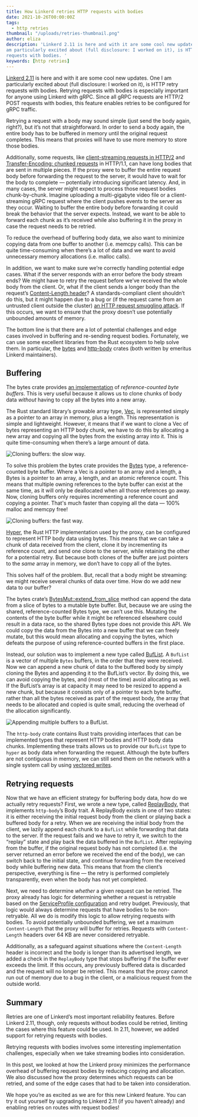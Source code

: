 ```yaml
---
title: How Linkerd retries HTTP requests with bodies
date: 2021-10-26T00:00:00Z
tags:
  - http retries
thumbnail: "/uploads/retries-thumbnail.png"
author: eliza
description: 'Linkerd 2.11 is here and with it are some cool new updates.  One I
am particularly excited about (full disclosure: I worked on it), is HTTP retry
requests with bodies. '
keywords: [http retries]
---
```


[Linkerd 2.11](https://github.com/linkerd/linkerd2/issues/6130)
is here and with it are some cool new updates.  One I am particularly
excited about (full disclosure: I worked on it), is HTTP retry requests
with bodies. Retrying requests with bodies is especially important for
anyone using Linkerd with gRPC. Since all gRPC requests are HTTP/2 POST
requests with bodies, this feature enables retries to be configured for
gRPC traffic.

Retrying a request with a body may sound simple (just send the body again,
right?), but it’s not that straightforward. In order to send a body again,
the entire body has to be buffered in memory until the original request
completes. This means that proxies will have to use more memory to store
those bodies.

Additionally, some requests, like
[client-streaming requests in HTTP/2](https://httpwg.org/specs/rfc7540.html#StreamsLayer)
and
[Transfer-Encoding: chunked requests](https://developer.mozilla.org/en-US/docs/Web/HTTP/Headers/Transfer-Encoding#directives)
in HTTP/1.1, can have long bodies that are sent in multiple pieces. If the
proxy were to buffer the entire request body before forwarding the request
to the server, it would have to wait for the body to complete —
potentially introducing significant latency. And, in many cases, the server
might expect to process those request bodies chunk-by-chunk. Imagine
uploading a multi-gigabyte video file or a client-streaming gRPC request
where the client pushes events to the server as they occur. Waiting to
buffer the entire body before forwarding it could break the behavior that
the server expects. Instead, we want to be able to forward each chunk as
it’s received while also  buffering it in the proxy in case the request
needs to be retried.

To reduce the overhead of buffering body data, we also want to minimize
copying data from one buffer to another (i.e. memcpy calls). This can be
quite time-consuming when there’s a lot of data and we want to avoid
unnecessary memory allocations (i.e. malloc calls).

In addition, we want to make sure we’re correctly handling potential edge
cases. What if the server responds with an error before the body stream
ends? We might have to retry the request before we’ve received the whole
body from the client. Or, what if the client sends a longer body than the
request’s
[Content-Length header](https://developer.mozilla.org/en-US/docs/Web/HTTP/Headers/Content-Length)?
A standards-compliant client shouldn’t do this, but it might happen due to
a bug or (if the request came from an untrusted client outside the cluster)
[an HTTP request smuggling attack](https://cwe.mitre.org/data/definitions/444.html).
If this occurs, we want to ensure that the proxy doesn’t use potentially
unbounded amounts of memory.

The bottom line is that there are a lot of potential challenges and edge
cases involved in buffering and re-sending request bodies. Fortunately,
we can use some excellent libraries from the Rust ecosystem to help solve
them. In particular, the [bytes](https://crates.io/crates/bytes)
and [http-body](https://crates.io/crates/http-body) crates (both written
by emeritus Linkerd maintainers).

## Buffering

The bytes crate provides
[an implementation](https://docs.rs/bytes/1.1.0/bytes/struct.Bytes.html)
of *reference-counted byte buffers*. This is very useful because it
allows us to clone chunks of body data *without* having to copy all the
bytes into a new array.

The Rust standard library’s growable array type,
[Vec](https://doc.rust-lang.org/stable/std/vec/struct.Vec.html),
is represented simply as a pointer to an array in memory, plus a length.
This representation is simple and lightweight. However, it means that if
we want to clone a Vec of bytes representing an HTTP body chunk, we have
to do this by allocating a new array and copying all the bytes from the
existing array into it. This is quite time-consuming when there’s a large
amount of data.

![Cloning buffers: the slow way.](/uploads/retries-1.png)

To solve this problem the bytes crate provides the
[Bytes](https://docs.rs/bytes/1.1.0/bytes/struct.Bytes.html#) type, a
reference-counted byte buffer.  Where a Vec is a pointer to an array and
a length, a Bytes is a pointer to an array, a length, and an atomic reference
count. This means that multiple owning references to the byte buffer can
exist at the same time, as it will only be deallocated when all those
references go away. Now, cloning buffers only requires incrementing a
reference count and copying a pointer. That's much faster than copying
all the data — 100% malloc and memcpy free!

![Cloning buffers: the fast way.](/uploads/retries-2.png)

[Hyper](https://crates.io/crates/hyper), the Rust HTTP implementation used
by the proxy, can be configured to represent HTTP body data using bytes.
This means that we can take a chunk of data received from the client, clone
it by incrementing its reference count, and send one clone to the server,
while retaining the other for a potential retry. But because both clones
of the buffer are just pointers to the *same* array in memory, we don’t
have to copy all of the bytes.

This solves half of the problem. But, recall that a body might be streaming:
we might receive several chunks of data over time. How do we add new data to
our buffer?

The bytes crate’s
[BytesMut::extend_from_slice](https://docs.rs/bytes/1.1.0/bytes/struct.BytesMut.html#method.extend_from_slice)
method can append the data from a slice of bytes to a mutable byte buffer.
But, because we are using the shared, reference-counted Bytes type, we can’t
use this. Mutating the contents of the byte buffer while it might be
referenced elsewhere could result in a data race, so the shared Bytes type
does not provide this API. We could copy the data from the Bytes into a new
buffer that we can freely mutate, but this would mean allocating and copying
the bytes, which defeats the purpose of using reference-counted buffers in the
first place.

Instead, our solution was to implement a new type called
[BufList](https://github.com/linkerd/linkerd2-proxy/blob/1cff3aef82c203bf09ccce485506d7a29ca27308/linkerd/http-retry/src/lib.rs#L57-L61).
A `BufList` is a vector of multiple `Bytes` buffers, in the order that they were
received. Now we can append a new chunk of data to the buffered body by simply
cloning the Bytes and appending it to the BufList’s vector. By doing this,
we can avoid copying the bytes, and (most of the time) avoid allocating as
well. If the BufList’s array is at capacity it may need to be resized to append
a new chunk, but because it consists only of a pointer to each byte buffer,
rather than all the bytes received as part of the request body, the array that
needs to be allocated and copied is quite small, reducing the overhead of
the allocation significantly.

![Appending multiple buffers to a BufList.](/uploads/retries-3.png)

The `http-body` crate contains Rust traits providing interfaces that can be
implemented types that represent HTTP bodies and HTTP body data chunks.
Implementing these traits allows us to provide our `BufList` type to `hyper` as
body data when forwarding the request. Although the byte buffers are not
contiguous in memory, we can still send them on the network with a single
system call by using
[vectored writes](https://docs.rs/tokio/1.12.0/tokio/io/trait.AsyncWrite.html#method.poll_write_vectored).

## Retrying requests

Now that we have an efficient strategy for buffering body data, how do we
actually retry requests? First, we wrote a new type, called
[ReplayBody](https://github.com/linkerd/linkerd2-proxy/blob/1cff3aef82c203bf09ccce485506d7a29ca27308/linkerd/http-retry/src/lib.rs#L13-L42),
that implements `http-body`’s Body trait. A ReplayBody exists in one of two
states: it is either receiving the initial request body from the client or
playing back a buffered body for a retry. When we are receiving the initial
body from the client, we lazily append each chunk to a `BufList` while
forwarding that data to the server. If the request fails and we have to retry
it, we switch to the “replay” state and play back the data buffered in the
`BufList`. After replaying from the buffer, if the original request body has
not completed (i.e. the server returned an error before we received the end
of the body), we can switch back to the initial state, and continue forwarding
from the received body while buffering new data. This means that from the
client’s perspective, everything is fine — the retry is performed completely
transparently, even when the body has not yet completed.

Next, we need to determine *whether* a given request can be retried. The
proxy already has logic for determining whether a request is retryable based
on the
[ServiceProfile configuration](https://linkerd.io/2.11/tasks/configuring-retries/)
and retry budget. Previously, that logic would always determine requests that
have bodies to be non-retryable. All we do is modify this logic to allow
retrying requests with bodies. To avoid potentially unbounded buffering,
we set a maximum `Content-Length` that the proxy will buffer for retries.
Requests with `Content-Length` headers over 64 KB are never considered
retryable.

Additionally, as a safeguard against situations where the `Content-Length` header
is incorrect and the body is longer than its advertised length, we added a
check in the `ReplayBody` type that stops buffering if the buffer ever exceeds
the limit. If this occurs, any previously buffered data is discarded and
the request will no longer be retried. This means that the proxy cannot run
out of memory due to a bug in the client, or a malicious request from the
outside world.

## Summary

Retries are one of Linkerd’s most important reliability features. Before
Linkerd 2.11, though, only requests without bodies could be retried,
limiting the cases where this feature could be used. In 2.11, however,
we added support for retrying requests with bodies.

Retrying requests with bodies involves some interesting implementation
challenges, especially when we take streaming bodies into consideration.

In this post, we looked at how the Linkerd proxy minimizes the performance
overhead of buffering request bodies by reducing copying and allocation.
We also discussed how the proxy determines which requests can be retried,
and some of the edge cases that had to be taken into consideration.

We hope you’re as excited as we are for this new Linkerd feature. You can
try it out yourself by upgrading to Linkerd 2.11 (if you haven’t already)
and enabling retries on routes with request bodies!
